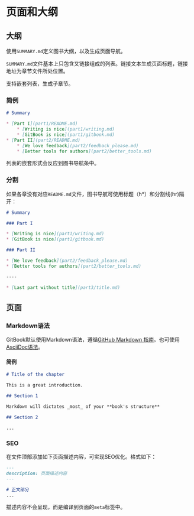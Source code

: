 # 页面和大纲

## 大纲

使用`SUMMARY.md`定义图书大纲，以及生成页面导航。

`SUMMARY.md`文件基本上只包含又链接组成的列表。链接文本生成页面标题，链接地址为章节文件所处位置。

支持嵌套列表，生成子章节。

### 简例

```markdown
# Summary

* [Part I](part1/README.md)
    * [Writing is nice](part1/writing.md)
    * [GitBook is nice](part1/gitbook.md)
* [Part II](part2/README.md)
    * [We love feedback](part2/feedback_please.md)
    * [Better tools for authors](part2/better_tools.md)
```

列表的嵌套形式会反应到图书导航条中。

### 分割

如果各章没有对应`README.md`文件，图书导航可使用标题（h\*）和分割线(hr)隔开：

```markdown
# Summary

### Part I

* [Writing is nice](part1/writing.md)
* [GitBook is nice](part1/gitbook.md)

### Part II

* [We love feedback](part2/feedback_please.md)
* [Better tools for authors](part2/better_tools.md)

----

* [Last part without title](part3/title.md)
```

## 页面

### Markdown语法

GitBook默认使用Markdown语法，遵循[GitHub Markdown 指南](https://guides.github.com/features/mastering-markdown/)。也可使用[AsciiDoc语法](https://toolchain.gitbook.com/asciidoc.md)。

#### 简例

```markdown
# Title of the chapter

This is a great introduction.

## Section 1

Markdown will dictates _most_ of your **book's structure**

## Section 2

...
```

### SEO

在文件顶部添加如下页面描述内容，可实现SEO优化。格式如下：

```markdown
---
description: 页面描述内容
---

# 正文部分
...
```

描述内容不会呈现，而是编译到页面的`meta`标签中。
